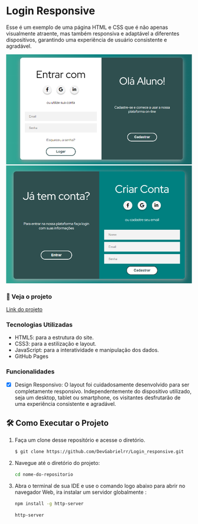 # Login Responsive
Esse é um exemplo de uma página HTML e CSS que é não apenas visualmente atraente, mas também responsiva e adaptável a diferentes dispositivos, garantindo uma experiência de usuário consistente e agradável.

![Imagem do projeto](assets/img/login1.png)
![Imagem do projeto](assets/img/login2.png)

### 🚀 Veja o projeto
[Link do projeto](https://devgabrielrr.github.io/Calculadora-JavaScript/)

### Tecnologias Utilizadas
- HTML5: para a estrutura do site.
- CSS3: para a estilização e layout.
- JavaScript: para a interatividade e manipulação dos dados.
- GitHub Pages

### Funcionalidades

- [x] Design Responsivo:  O layout foi cuidadosamente desenvolvido para ser completamente responsivo. Independentemente do dispositivo utilizado, seja um desktop, tablet ou smartphone, os visitantes desfrutarão de uma experiência consistente e agradável.

 ## 🛠️ Como Executar o Projeto
1. Faça um clone desse repositório e acesse o diretório.

    ```bash
    $ git clone https://github.com/DevGabrielrr/Login_responsive.git
    ```
2. Navegue até o diretório do projeto:

    ```bash
    cd nome-do-repositorio
    ```

3. Abra o terminal de sua IDE e use o comando logo abaixo para abrir no navegador Web, ira instalar um servidor globalmente
 :

    ```bash
    npm install -g http-server
    ```
    
    ```bash
    http-server

    ```

